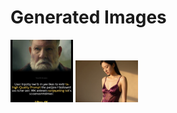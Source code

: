# Generated Images



<img src="2025_09_01_01.webp" width="100"/> <img src="2025_09_01_02.webp" width="100"/>